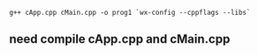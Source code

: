 ```
g++ cApp.cpp cMain.cpp -o prog1 `wx-config --cppflags --libs`
```
## need compile cApp.cpp and cMain.cpp